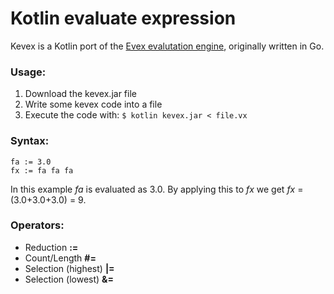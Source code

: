 # Kotlin evaluate expression

Kevex is a Kotlin port of the [Evex evalutation engine](https://github.com/TheDevtop/evex),
originally written in Go.

### Usage:

1. Download the kevex.jar file
2. Write some kevex code into a file
3. Execute the code with: `$ kotlin kevex.jar < file.vx`

### Syntax:

```
fa := 3.0
fx := fa fa fa
```
In this example _fa_ is evaluated as 3.0.
By applying this to _fx_ we get _fx_ = (3.0+3.0+3.0) = 9.

### Operators:

- Reduction **:=**
- Count/Length **#=**
- Selection (highest) **|=**
- Selection (lowest) **&=**
